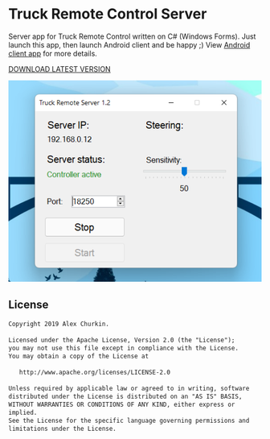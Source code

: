 Truck Remote Control Server
====================
Server app for Truck Remote Control written on C# (Windows Forms). Just launch this app, then launch Android client and be happy ;) View [Android client app](https://github.com/alexChurkin/TruckRemoteControl) for more details.

[DOWNLOAD LATEST VERSION](https://drive.google.com/drive/folders/1eZuEEp7o_r0iVNS5q6rrBKuBrt6ZjRUL?usp=sharing)

![Screenshot](https://github.com/alexChurkin/TruckRemoteControlServer/raw/master/Screenshot.png)


## License

    Copyright 2019 Alex Churkin.

    Licensed under the Apache License, Version 2.0 (the "License");
    you may not use this file except in compliance with the License.
    You may obtain a copy of the License at

       http://www.apache.org/licenses/LICENSE-2.0

    Unless required by applicable law or agreed to in writing, software
    distributed under the License is distributed on an "AS IS" BASIS,
    WITHOUT WARRANTIES OR CONDITIONS OF ANY KIND, either express or implied.
    See the License for the specific language governing permissions and
    limitations under the License.